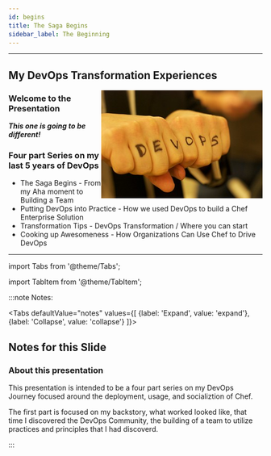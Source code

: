 ```yaml
---
id: begins
title: The Saga Begins
sidebar_label: The Beginning
---
```

___

## My DevOps Transformation Experiences

<img src='../../img/journey/putittogether.jpg' alt="Put it Together" align="right" />

### Welcome to the Presentation

***This one is going to be different!***

### Four part Series on my last 5 years of DevOps

- The Saga Begins - From my Aha moment to Building a Team
- Putting DevOps into Practice - How we used DevOps to build a Chef Enterprise Solution
- Transformation Tips - DevOps Transformation / Where you can start
- Cooking up Awesomeness - How Organizations Can Use Chef to Drive DevOps

___

import Tabs from '@theme/Tabs';

import TabItem from '@theme/TabItem';

:::note Notes:

<Tabs
  defaultValue="notes"
  values={[
    {label: 'Expand', value: 'expand'},
    {label: 'Collapse', value: 'collapse'}
  ]}>
  <TabItem value="expand">

## Notes for this Slide

### About this presentation

This presentation is intended to be a four part series on my DevOps Journey focused around the deployment, usage, and socializtion of Chef.

The first part is focused on my backstory, what worked looked like, that time I discovered the DevOps Community, the building of a team to utilize practices and principles that I had discoverd.

</TabItem>
</Tabs>

:::
